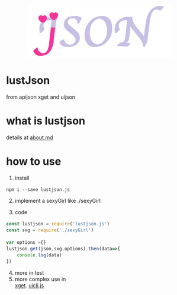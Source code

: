 <div align=center><img src="https://raw.githubusercontent.com/aceunlonely/lustJson/master/docs/lustjson.jpg"/></div>

# lustJson
from apijson  xget and uijson

#  what is lustjson
details at [about.md](https://github.com/aceunlonely/lustJson/blob/master/docs/about.md "about")

# how to use
1. install
```shell
npm i --save lustjson.js
```
2. implement a sexyGirl
like ./sexyGirl

3. code
```js
const lustjson = require('lustjson.js')
const sxg = require('./sexyGirl')

var options ={}
lustjson.get(json,sxg,options).then(data=>{
    console.log(data)
})

```
4. more in test  
5. more complex use in   
[xget](https://github.com/aceunlonely/xget.git "xget"). 
[uicli.js](https://github.com/aceunlonely/uicli.js "uicli")
